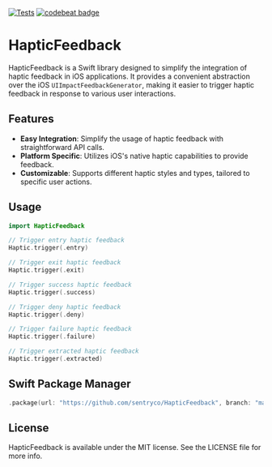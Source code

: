 [![Tests](https://github.com/sentryco/HapticFeedback/actions/workflows/Tests.yml/badge.svg)](https://github.com/sentryco/HapticFeedback/actions/workflows/Tests.yml)
[![codebeat badge](https://codebeat.co/badges/ea085160-e70b-4f56-a538-c58224b56a74)](https://codebeat.co/projects/github-com-sentryco-hapticfeedback-main)

# HapticFeedback

HapticFeedback is a Swift library designed to simplify the integration of haptic feedback in iOS applications. It provides a convenient abstraction over the iOS `UIImpactFeedbackGenerator`, making it easier to trigger haptic feedback in response to various user interactions.

## Features

- **Easy Integration**: Simplify the usage of haptic feedback with straightforward API calls.
- **Platform Specific**: Utilizes iOS's native haptic capabilities to provide feedback.
- **Customizable**: Supports different haptic styles and types, tailored to specific user actions.

## Usage
```swift
import HapticFeedback

// Trigger entry haptic feedback
Haptic.trigger(.entry)

// Trigger exit haptic feedback
Haptic.trigger(.exit)

// Trigger success haptic feedback
Haptic.trigger(.success)

// Trigger deny haptic feedback
Haptic.trigger(.deny)

// Trigger failure haptic feedback
Haptic.trigger(.failure)

// Trigger extracted haptic feedback
Haptic.trigger(.extracted)

```

## Swift Package Manager

```swift
.package(url: "https://github.com/sentryco/HapticFeedback", branch: "main")
```

## License

HapticFeedback is available under the MIT license. See the LICENSE file for more info.
